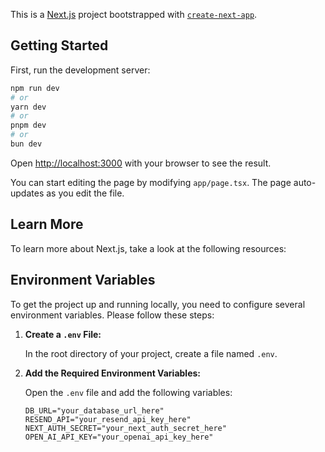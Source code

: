 This is a [Next.js](https://nextjs.org/) project bootstrapped with [`create-next-app`](https://github.com/vercel/next.js/tree/canary/packages/create-next-app).

## Getting Started

First, run the development server:

```bash
npm run dev
# or
yarn dev
# or
pnpm dev
# or
bun dev
```

Open [http://localhost:3000](http://localhost:3000) with your browser to see the result.

You can start editing the page by modifying `app/page.tsx`. The page auto-updates as you edit the file.

## Learn More

To learn more about Next.js, take a look at the following resources:

## Environment Variables

To get the project up and running locally, you need to configure several environment variables. Please follow these steps:

1. **Create a `.env` File:**

   In the root directory of your project, create a file named `.env`.

2. **Add the Required Environment Variables:**

   Open the `.env` file and add the following variables:

   ```plaintext
   DB_URL="your_database_url_here"
   RESEND_API="your_resend_api_key_here"
   NEXT_AUTH_SECRET="your_next_auth_secret_here"
   OPEN_AI_API_KEY="your_openai_api_key_here"
